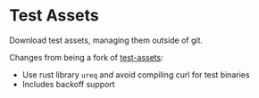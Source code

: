 # Test Assets 

Download test assets, managing them outside of git.

Changes from being a fork of [test-assets](https://github.com/est31/test-assets):
* Use rust library `ureq` and avoid compiling curl for test binaries
* Includes backoff support
